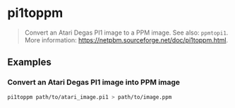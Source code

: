 # pi1toppm

> Convert an Atari Degas PI1 image to a PPM image. See also: `ppmtopi1`. More information: <https://netpbm.sourceforge.net/doc/pi1toppm.html>.

## Examples

### Convert an Atari Degas PI1 image into PPM image

```bash
pi1toppm path/to/atari_image.pi1 > path/to/image.ppm
```
